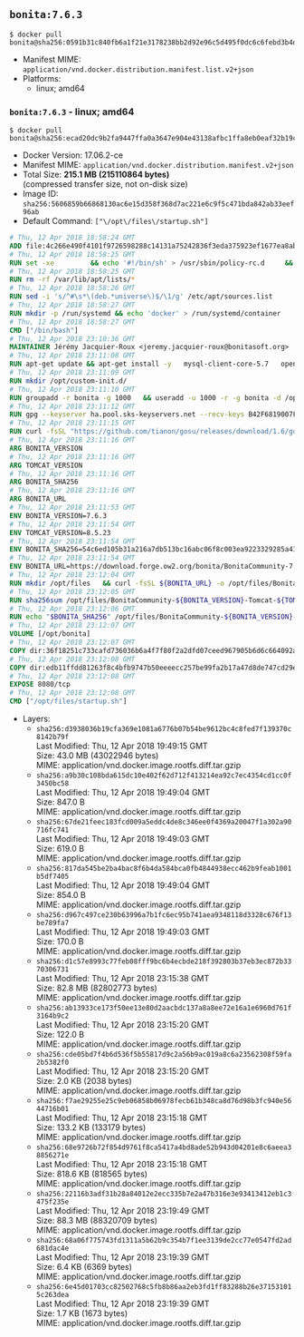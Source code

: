 ## `bonita:7.6.3`

```console
$ docker pull bonita@sha256:0591b31c840fb6a1f21e3178238bb2d92e96c5d495f0dc6c6febd3b4d519409c
```

-	Manifest MIME: `application/vnd.docker.distribution.manifest.list.v2+json`
-	Platforms:
	-	linux; amd64

### `bonita:7.6.3` - linux; amd64

```console
$ docker pull bonita@sha256:ecad20dc9b2fa9447ffa0a3647e904e43138afbc1ffa8eb0eaf32b19c041d24f
```

-	Docker Version: 17.06.2-ce
-	Manifest MIME: `application/vnd.docker.distribution.manifest.v2+json`
-	Total Size: **215.1 MB (215110864 bytes)**  
	(compressed transfer size, not on-disk size)
-	Image ID: `sha256:5606859b66868130ac6e15d358f368d7ac221e6c9f5c471bda842ab33eef96ab`
-	Default Command: `["\/opt\/files\/startup.sh"]`

```dockerfile
# Thu, 12 Apr 2018 18:58:24 GMT
ADD file:4c266e490f4101f9726598288c14131a75242836f3eda375923ef1677ea8ab8e in / 
# Thu, 12 Apr 2018 18:58:25 GMT
RUN set -xe 		&& echo '#!/bin/sh' > /usr/sbin/policy-rc.d 	&& echo 'exit 101' >> /usr/sbin/policy-rc.d 	&& chmod +x /usr/sbin/policy-rc.d 		&& dpkg-divert --local --rename --add /sbin/initctl 	&& cp -a /usr/sbin/policy-rc.d /sbin/initctl 	&& sed -i 's/^exit.*/exit 0/' /sbin/initctl 		&& echo 'force-unsafe-io' > /etc/dpkg/dpkg.cfg.d/docker-apt-speedup 		&& echo 'DPkg::Post-Invoke { "rm -f /var/cache/apt/archives/*.deb /var/cache/apt/archives/partial/*.deb /var/cache/apt/*.bin || true"; };' > /etc/apt/apt.conf.d/docker-clean 	&& echo 'APT::Update::Post-Invoke { "rm -f /var/cache/apt/archives/*.deb /var/cache/apt/archives/partial/*.deb /var/cache/apt/*.bin || true"; };' >> /etc/apt/apt.conf.d/docker-clean 	&& echo 'Dir::Cache::pkgcache ""; Dir::Cache::srcpkgcache "";' >> /etc/apt/apt.conf.d/docker-clean 		&& echo 'Acquire::Languages "none";' > /etc/apt/apt.conf.d/docker-no-languages 		&& echo 'Acquire::GzipIndexes "true"; Acquire::CompressionTypes::Order:: "gz";' > /etc/apt/apt.conf.d/docker-gzip-indexes 		&& echo 'Apt::AutoRemove::SuggestsImportant "false";' > /etc/apt/apt.conf.d/docker-autoremove-suggests
# Thu, 12 Apr 2018 18:58:25 GMT
RUN rm -rf /var/lib/apt/lists/*
# Thu, 12 Apr 2018 18:58:26 GMT
RUN sed -i 's/^#\s*\(deb.*universe\)$/\1/g' /etc/apt/sources.list
# Thu, 12 Apr 2018 18:58:27 GMT
RUN mkdir -p /run/systemd && echo 'docker' > /run/systemd/container
# Thu, 12 Apr 2018 18:58:27 GMT
CMD ["/bin/bash"]
# Thu, 12 Apr 2018 23:10:36 GMT
MAINTAINER Jérémy Jacquier-Roux <jeremy.jacquier-roux@bonitasoft.org>
# Thu, 12 Apr 2018 23:11:08 GMT
RUN apt-get update && apt-get install -y   mysql-client-core-5.7   openjdk-8-jre-headless   postgresql-client   unzip   curl   zip   && rm -rf /var/lib/apt/lists/*
# Thu, 12 Apr 2018 23:11:09 GMT
RUN mkdir /opt/custom-init.d/
# Thu, 12 Apr 2018 23:11:10 GMT
RUN groupadd -r bonita -g 1000   && useradd -u 1000 -r -g bonita -d /opt/bonita/ -s /sbin/nologin -c "Bonita User" bonita
# Thu, 12 Apr 2018 23:11:12 GMT
RUN gpg --keyserver ha.pool.sks-keyservers.net --recv-keys B42F6819007F00F88E364FD4036A9C25BF357DD4
# Thu, 12 Apr 2018 23:11:15 GMT
RUN curl -fsSL "https://github.com/tianon/gosu/releases/download/1.6/gosu-$(dpkg --print-architecture)" -o /usr/local/bin/gosu   && curl -fsSL "https://github.com/tianon/gosu/releases/download/1.6/gosu-$(dpkg --print-architecture).asc" -o /usr/local/bin/gosu.asc   && gpg --verify /usr/local/bin/gosu.asc   && rm /usr/local/bin/gosu.asc   && chmod +x /usr/local/bin/gosu
# Thu, 12 Apr 2018 23:11:16 GMT
ARG BONITA_VERSION
# Thu, 12 Apr 2018 23:11:16 GMT
ARG TOMCAT_VERSION
# Thu, 12 Apr 2018 23:11:16 GMT
ARG BONITA_SHA256
# Thu, 12 Apr 2018 23:11:16 GMT
ARG BONITA_URL
# Thu, 12 Apr 2018 23:11:53 GMT
ENV BONITA_VERSION=7.6.3
# Thu, 12 Apr 2018 23:11:54 GMT
ENV TOMCAT_VERSION=8.5.23
# Thu, 12 Apr 2018 23:11:54 GMT
ENV BONITA_SHA256=54c6ed105b31a216a7db513bc16abc06f8c003ea9223329285a410158e8c52fc
# Thu, 12 Apr 2018 23:11:54 GMT
ENV BONITA_URL=https://download.forge.ow2.org/bonita/BonitaCommunity-7.6.3-Tomcat-8.5.23.zip
# Thu, 12 Apr 2018 23:12:04 GMT
RUN mkdir /opt/files   && curl -fsSL ${BONITA_URL} -o /opt/files/BonitaCommunity-${BONITA_VERSION}-Tomcat-${TOMCAT_VERSION}.zip
# Thu, 12 Apr 2018 23:12:05 GMT
RUN sha256sum /opt/files/BonitaCommunity-${BONITA_VERSION}-Tomcat-${TOMCAT_VERSION}.zip
# Thu, 12 Apr 2018 23:12:06 GMT
RUN echo "$BONITA_SHA256" /opt/files/BonitaCommunity-${BONITA_VERSION}-Tomcat-${TOMCAT_VERSION}.zip | sha256sum -c -
# Thu, 12 Apr 2018 23:12:07 GMT
VOLUME [/opt/bonita]
# Thu, 12 Apr 2018 23:12:07 GMT
COPY dir:36f18251c733cafd736036b6a4f7f80f2a2dfd07ceed967905b6d6c664092a7e in /opt/files 
# Thu, 12 Apr 2018 23:12:08 GMT
COPY dir:edb11ffdd81263f8c4bfb9747b50eeeecc257be99fa2b17a47d8de747cd29e32 in /opt/templates 
# Thu, 12 Apr 2018 23:12:08 GMT
EXPOSE 8080/tcp
# Thu, 12 Apr 2018 23:12:08 GMT
CMD ["/opt/files/startup.sh"]
```

-	Layers:
	-	`sha256:d3938036b19cfa369e1081a6776b07b54be9612bc4c8fed7f139370c8142b79f`  
		Last Modified: Thu, 12 Apr 2018 19:49:15 GMT  
		Size: 43.0 MB (43022946 bytes)  
		MIME: application/vnd.docker.image.rootfs.diff.tar.gzip
	-	`sha256:a9b30c108bda615dc10e402f62d712f413214ea92c7ec4354cd1cc0f3450bc58`  
		Last Modified: Thu, 12 Apr 2018 19:49:04 GMT  
		Size: 847.0 B  
		MIME: application/vnd.docker.image.rootfs.diff.tar.gzip
	-	`sha256:67de21feec183fcd009a5eddc4de8c346ee0f4369a20047f1a302a90716fc741`  
		Last Modified: Thu, 12 Apr 2018 19:49:03 GMT  
		Size: 619.0 B  
		MIME: application/vnd.docker.image.rootfs.diff.tar.gzip
	-	`sha256:817da545be2ba4bac8f6b4da584bca0fb4844938ecc462b9feab1001b5df7405`  
		Last Modified: Thu, 12 Apr 2018 19:49:04 GMT  
		Size: 854.0 B  
		MIME: application/vnd.docker.image.rootfs.diff.tar.gzip
	-	`sha256:d967c497ce230b63996a7b1fc6ec95b741aea9348118d3328c676f13be789fa7`  
		Last Modified: Thu, 12 Apr 2018 19:49:03 GMT  
		Size: 170.0 B  
		MIME: application/vnd.docker.image.rootfs.diff.tar.gzip
	-	`sha256:d1c57e8993c77feb08fff9bc6b4ecbde218f392803b37eb3ec872b3370306731`  
		Last Modified: Thu, 12 Apr 2018 23:15:38 GMT  
		Size: 82.8 MB (82802773 bytes)  
		MIME: application/vnd.docker.image.rootfs.diff.tar.gzip
	-	`sha256:ab13933ce173f50ee13e80d2aacbdc137a8a8ee72e16a1e6960d761f3164b9c2`  
		Last Modified: Thu, 12 Apr 2018 23:15:20 GMT  
		Size: 122.0 B  
		MIME: application/vnd.docker.image.rootfs.diff.tar.gzip
	-	`sha256:cde05bd7f4b6d536f5b55817d9c2a56b9ac019a8c6a23562308f59fa2b5382f0`  
		Last Modified: Thu, 12 Apr 2018 23:15:20 GMT  
		Size: 2.0 KB (2038 bytes)  
		MIME: application/vnd.docker.image.rootfs.diff.tar.gzip
	-	`sha256:f7ae29255e25c9eb06858b06978fecb61b348ca8d76d98b3fc940e5644716b01`  
		Last Modified: Thu, 12 Apr 2018 23:15:18 GMT  
		Size: 133.2 KB (133179 bytes)  
		MIME: application/vnd.docker.image.rootfs.diff.tar.gzip
	-	`sha256:68e9726b72f854d9761f8ca5417a4bd8ade52b943d04201e8c6aeea38856271e`  
		Last Modified: Thu, 12 Apr 2018 23:15:18 GMT  
		Size: 818.6 KB (818565 bytes)  
		MIME: application/vnd.docker.image.rootfs.diff.tar.gzip
	-	`sha256:22116b3adf31b28a84012e2ecc335b7e2a47b316e3e93413412eb1c3475f235e`  
		Last Modified: Thu, 12 Apr 2018 23:19:49 GMT  
		Size: 88.3 MB (88320709 bytes)  
		MIME: application/vnd.docker.image.rootfs.diff.tar.gzip
	-	`sha256:68a06f775743fd1311a5b62b9c354b7f1ee3139de2cc77e0547fd2ad681dac4e`  
		Last Modified: Thu, 12 Apr 2018 23:19:39 GMT  
		Size: 6.4 KB (6369 bytes)  
		MIME: application/vnd.docker.image.rootfs.diff.tar.gzip
	-	`sha256:6e45d01703cc82502768c5fb8b86aa2eb3fd1ff83288b26e371531015c263dea`  
		Last Modified: Thu, 12 Apr 2018 23:19:39 GMT  
		Size: 1.7 KB (1673 bytes)  
		MIME: application/vnd.docker.image.rootfs.diff.tar.gzip

